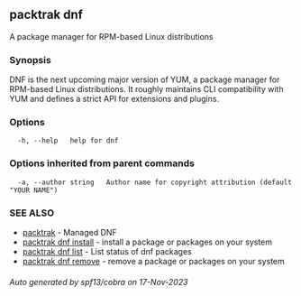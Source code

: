 ## packtrak dnf

A package manager for RPM-based Linux distributions

### Synopsis

DNF is the next upcoming major version of YUM, a package manager for RPM-based Linux distributions. It roughly maintains CLI compatibility with YUM and defines a strict API for extensions and plugins.

### Options

```
  -h, --help   help for dnf
```

### Options inherited from parent commands

```
  -a, --author string   Author name for copyright attribution (default "YOUR NAME")
```

### SEE ALSO

* [packtrak](packtrak.md)	 - Managed DNF
* [packtrak dnf install](packtrak_dnf_install.md)	 - install a package or packages on your system
* [packtrak dnf list](packtrak_dnf_list.md)	 - List status of dnf packages
* [packtrak dnf remove](packtrak_dnf_remove.md)	 - remove a package or packages on your system

###### Auto generated by spf13/cobra on 17-Nov-2023

